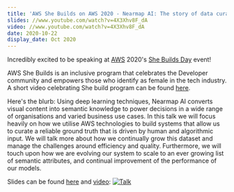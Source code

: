 ```yaml
---
title: 'AWS She Builds on AWS 2020 - Nearmap AI: The story of data curation to power deep learning'
slides: //www.youtube.com/watch?v=4X3Xhv8F_dA
video: //www.youtube.com/watch?v=4X3Xhv8F_dA
date: 2020-10-22
display_date: Oct 2020
---
```


Incredibly excited to be speaking at [AWS] 2020's [She Builds Day] event! 

AWS She Builds is an inclusive program that celebrates the Developer community and empowers those who identify as female in the tech industry. 
A short video celebrating She build program can be found [here][she_build_promo].


Here's the blurb: 
Using deep learning techniques, Nearmap AI converts visual content into semantic knowledge to power decisions in a wide range of organisations and varied business use cases. In this talk we will focus heavily on how we utilise AWS technologies to build systems that allow us to curate  a reliable ground truth that is driven by human and algorithmic input. We will talk more about how we continually grow this dataset and manage the challenges around efficiency and quality. Furthermore, we will touch upon how we are evolving our system to scale to an ever growing list of semantic attributes, and continual improvement of the performance of our models.

Slides can be found [here][slides] and [video][slides]: 
[![Talk](http://img.youtube.com/vi/4X3Xhv8F_dA/0.jpg)](https://www.youtube.com/watch?v=4X3Xhv8F_dA)


[AWS]: //aws.com 
[She Builds Day]: //aws-shebuildsday.splashthat.com
[she_build_promo]: //www.linkedin.com/posts/kim-bonilla_aws-awscommunity-womenintechnology-activity-6722278511270248448-frXY
[slides]: //www.youtube.com/watch?v=4X3Xhv8F_dA
